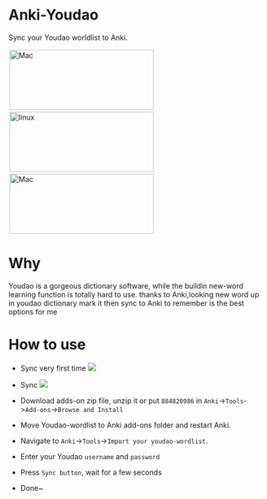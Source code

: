 # Anki-Youdao
Sync your Youdao worldlist to Anki.
<div>
<span><img style="padding:2px" src="https://raw.githubusercontent.com/megachweng/Anki-Youdao/documentations/mac.png" width="283" height="118" alt="Mac"/></span>
<span><img  style="padding:2px" src="https://raw.githubusercontent.com/megachweng/Anki-Youdao/documentations/linux.png"  width="283" height="118" alt="linux"/></span>
<span ><img  style="padding:2px" src="https://raw.githubusercontent.com/megachweng/Anki-Youdao/documentations/windows.png"  width="283" height="118" alt="Mac"/></span>
</div>

# Why
Youdao is a gorgeous dictionary software, while the buildin new-word learning function is totally hard to use.
thanks to Anki,looking new word up in youdao dictionary mark it then sync to Anki to remember is the best options for me

# How to use
* Sync very first time
![](https://raw.githubusercontent.com/megachweng/Anki-Youdao/documentations/howtouse.gif)

* Sync
![](https://raw.githubusercontent.com/megachweng/Anki-Youdao/documentations/sync.gif)

* Download adds-on zip file, unzip it or put ```884820986``` in ```Anki```->```Tools```->```Add-ons```->```Browse and Install```
* Move Youdao-wordlist to Anki add-ons folder and restart Anki.
* Navigate to ```Anki```->```Tools```->```Import your youdao-wordlist```.
* Enter your Youdao ```username``` and ```password```
* Press ```Sync button```, wait for a few seconds
* Done~  

